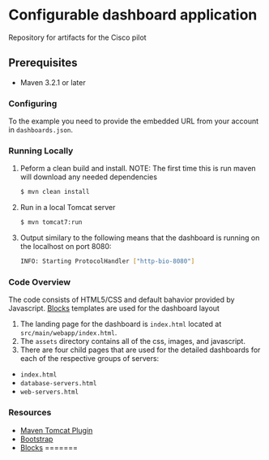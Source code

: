 Configurable dashboard application
==================================

Repository for artifacts for the Cisco pilot

Prerequisites
------------
* Maven 3.2.1 or later


### Configuring

To the example you need to provide the embedded URL from your account in `dashboards.json`.


### Running Locally

1. Peform a clean build and install. NOTE: The first time this is run maven will download any needed dependencies
    ```bash
    $ mvn clean install
    ```
2. Run in a local Tomcat server
    ```bash
    $ mvn tomcat7:run
    ```
3. Output similary to the following means that the dashboard is running on the localhost on port 8080:
    ```bash
    INFO: Starting ProtocolHandler ["http-bio-8080"]
    ```

### Code Overview
The code consists of HTML5/CSS and default bahavior provided by Javascript. [Blocks](http://demo.bootstraptor.com/blocks.html) templates are used for the dashboard layout

1. The landing page for the dashboard is `index.html` located at `src/main/webapp/index.html`.
2. The `assets` directory contains all of the css, images, and javascript.
3. There are four child pages that are used for the detailed dashboards for each of the respective groups of servers:

* `index.html`
* `database-servers.html`
* `web-servers.html`





### Resources

* [Maven Tomcat Plugin](http://tomcat.apache.org/maven-plugin.html)
* [Bootstrap](http://getbootstrap.com/)
* [Blocks](http://demo.bootstraptor.com/blocks.html)
=======
